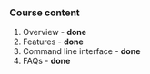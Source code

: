 ### Course content
1. Overview - **done**
2. Features - **done**
3. Command line interface - **done**
4. FAQs - **done**